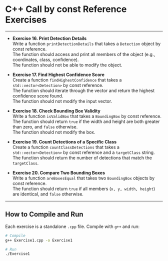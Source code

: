# C++ Call by const Reference Exercises 

---

- **Exercise 16. Print Detection Details**  
  Write a function `printDetectionDetails` that takes a `Detection` object by const reference.  
  The function should access and print all members of the object (e.g., coordinates, class, confidence).  
  The function should not be able to modify the object.  

- **Exercise 17. Find Highest Confidence Score**  
  Create a function `findHighestConfidence` that takes a `std::vector<Detection>` by const reference.  
  The function should iterate through the vector and return the highest confidence score found.  
  The function should not modify the input vector.  

- **Exercise 18. Check Bounding Box Validity**  
  Write a function `isValidBox` that takes a `BoundingBox` by const reference.  
  The function should return `true` if the width and height are both greater than zero, and `false` otherwise.  
  The function should not modify the box.  

- **Exercise 19. Count Detections of a Specific Class**  
  Create a function `countClassDetections` that takes a `std::vector<Detection>` by const reference and a `targetClass` string.  
  The function should return the number of detections that match the `targetClass`.  

- **Exercise 20. Compare Two Bounding Boxes**  
  Write a function `areBoxesEqual` that takes two `BoundingBox` objects by const reference.  
  The function should return `true` if all members (`x, y, width, height`) are identical, and `false` otherwise.  

---

## How to Compile and Run

Each exercise is a standalone `.cpp` file. Compile with `g++` and run:

```bash
# Compile
g++ Exercise1.cpp -o Exercise1

# Run
./Exercise1
